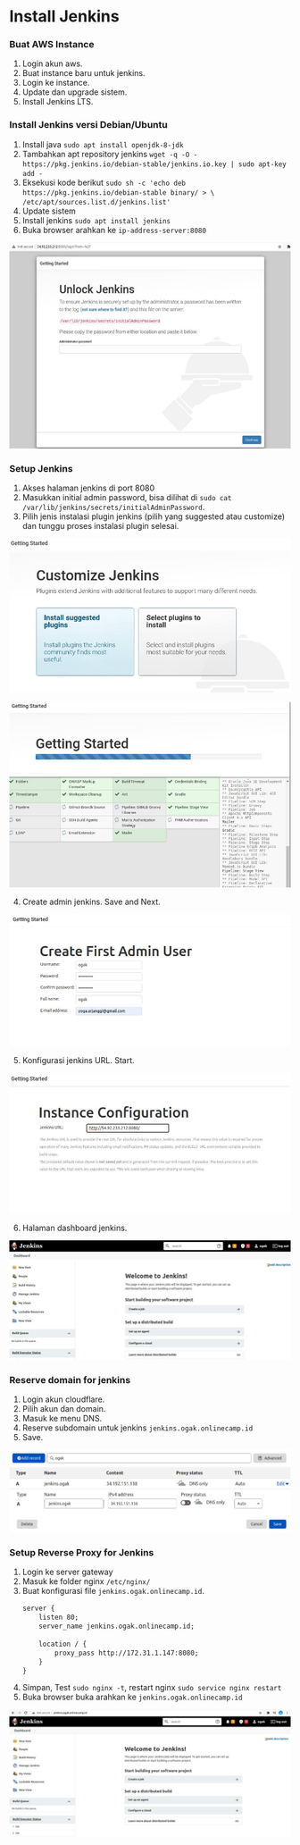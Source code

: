 # Install Jenkins

### Buat AWS Instance ###
1. Login akun aws.
2. Buat instance baru untuk jenkins.
3. Login ke instance.
4. Update dan upgrade sistem.
5. Install Jenkins LTS.


### Install Jenkins versi Debian/Ubuntu ###
1. Install java ``sudo apt install openjdk-8-jdk``
2. Tambahkan apt repository jenkins ``wget -q -O - https://pkg.jenkins.io/debian-stable/jenkins.io.key | sudo apt-key add -``
3. Eksekusi kode berikut ``sudo sh -c 'echo deb https://pkg.jenkins.io/debian-stable binary/ > \
    /etc/apt/sources.list.d/jenkins.list'``
4. Update sistem
5. Install jenkins ``sudo apt install jenkins``
6. Buka browser arahkan ke ``ip-address-server:8080``

![Install Jenkins](screenshot/gambar0.jpg) <br />


### Setup Jenkins ###
1. Akses halaman jenkins di port 8080
2. Masukkan initial admin password, bisa dilihat di ``sudo cat /var/lib/jenkins/secrets/initialAdminPassword``. 
3. Pilih jenis instalasi plugin jenkins (pilih yang suggested atau customize) dan tunggu proses instalasi plugin selesai.

![Install Jenkins](screenshot/gambar1.jpg) <br />

![Install Jenkins](screenshot/gambar1a.jpg) <br />

4. Create admin jenkins. Save and Next.

![Install Jenkins](screenshot/gambar1b.jpg) <br />

5. Konfigurasi jenkins URL. Start.

![Install Jenkins](screenshot/gambar1c.jpg) <br />

6. Halaman dashboard jenkins.

![Install Jenkins](screenshot/gambar1d.jpg) <br />


### Reserve domain for jenkins ###
1. Login akun cloudflare.
2. Pilih akun dan domain.
3. Masuk ke menu DNS.
4. Reserve subdomain untuk jenkins ``jenkins.ogak.onlinecamp.id``
5. Save. 

![Install Jenkins](screenshot/gambar2.jpg) <br />

### Setup Reverse Proxy for Jenkins ###
1. Login ke server gateway
2. Masuk ke folder nginx ``/etc/nginx/``
3. Buat konfigurasi file ``jenkins.ogak.onlinecamp.id``.
    ```
    server {
	    listen 80;
	    server_name jenkins.ogak.onlinecamp.id;

	    location / {
		    proxy_pass http://172.31.1.147:8080;
	    }
    }

    ```
4. Simpan, Test ``sudo nginx -t``, restart nginx ``sudo service nginx restart``
5. Buka browser buka arahkan ke ``jenkins.ogak.onlinecamp.id``

![Install Jenkins](screenshot/gambar3.jpg) <br />
